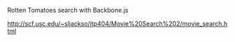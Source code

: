 Rotten Tomatoes search with Backbone.js

http://scf.usc.edu/~sljackso/itp404/Movie%20Search%202/movie_search.html